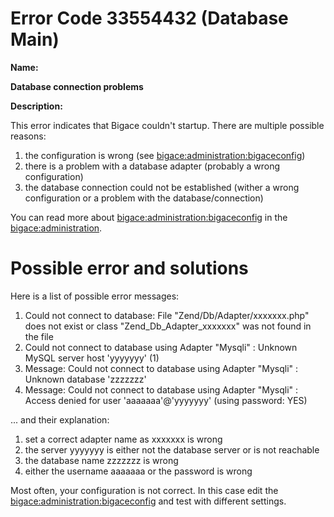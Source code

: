 #  Error Code 33554432 (Database Main)

__Name:__ 

**Database connection problems**

__Description:__

This error indicates that Bigace couldn't startup. There are multiple possible reasons:

 1.  the configuration is wrong (see [bigace:administration:bigaceconfig](bigace/administration/bigaceconfig))
 2.  there is a problem with a database adapter (probably a wrong configuration)
 3.  the database connection could not be established (wither a wrong configuration or a problem with the database/connection)

You can read more about [bigace:administration:bigaceconfig](bigace/administration/bigaceconfig) in the [bigace:administration](bigace/administration).

# Possible error and solutions

Here is a list of possible error messages:
 1.  Could not connect to database: File "Zend/Db/Adapter/xxxxxxx.php" does not exist or class "Zend_Db_Adapter_xxxxxxx" was not found in the file
 2.  Could not connect to database using Adapter "Mysqli" : Unknown MySQL server host 'yyyyyyy' (1)
 3.  Message: Could not connect to database using Adapter "Mysqli" : Unknown database 'zzzzzzz'
 4.  Message: Could not connect to database using Adapter "Mysqli" : Access denied for user 'aaaaaaa'@'yyyyyyy' (using password: YES)

... and their explanation:
 1.  set a correct adapter name as xxxxxxx is wrong
 2.  the server yyyyyyy is either not the database server or is not reachable
 3.  the database name zzzzzzz is wrong
 4.  either the username aaaaaaa or the password is wrong

Most often, your configuration is not correct. In this case edit the [bigace:administration:bigaceconfig](bigace/administration/bigaceconfig) and test with different settings.
